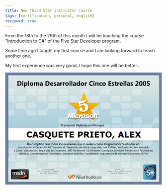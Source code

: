 ```yaml
---
title: New Third Star instructor course
tags: [certification, personal, english]
reviewed: true
---
```

From the 18th to the 29th of this month I will be teaching the course "Introduction to C#" of the Five Star Developer program. 

Some time ago I taught my first course and I am looking forward to teach another one. 

My first experience was very good, I hope this one will be better...

![](/img/dce.png)


